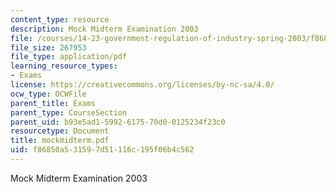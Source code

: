 ```yaml
---
content_type: resource
description: Mock Midterm Examination 2003
file: /courses/14-23-government-regulation-of-industry-spring-2003/f86850a531597d51116c195f06b4c562_mockmidterm.pdf
file_size: 267953
file_type: application/pdf
learning_resource_types:
- Exams
license: https://creativecommons.org/licenses/by-nc-sa/4.0/
ocw_type: OCWFile
parent_title: Exams
parent_type: CourseSection
parent_uid: b93e5ad1-5992-6175-70d0-0125234f23c0
resourcetype: Document
title: mockmidterm.pdf
uid: f86850a5-3159-7d51-116c-195f06b4c562
---
```

Mock Midterm Examination 2003